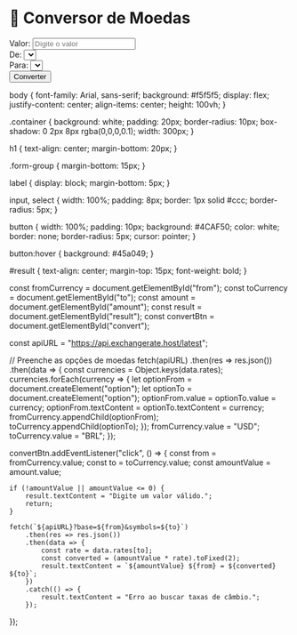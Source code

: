 <!DOCTYPE html>
<html lang="pt-BR">
<head>
    <meta charset="UTF-8">
    <meta name="viewport" content="width=device-width, initial-scale=1.0">
    <title>Conversor de Moedas</title>
    <link rel="stylesheet" href="style.css">
</head>
<body>
    <div class="container">
        <h1>💱 Conversor de Moedas</h1>
        <div class="form-group">
            <label for="amount">Valor:</label>
            <input type="number" id="amount" placeholder="Digite o valor">
        </div>
        <div class="form-group">
            <label for="from">De:</label>
            <select id="from"></select>
        </div>
        <div class="form-group">
            <label for="to">Para:</label>
            <select id="to"></select>
        </div>
        <button id="convert">Converter</button>
        <p id="result"></p>
    </div>
    <script src="script.js"></script>

   body {
    font-family: Arial, sans-serif;
    background: #f5f5f5;
    display: flex;
    justify-content: center;
    align-items: center;
    height: 100vh;
}

.container {
    background: white;
    padding: 20px;
    border-radius: 10px;
    box-shadow: 0 2px 8px rgba(0,0,0,0.1);
    width: 300px;
}

h1 {
    text-align: center;
    margin-bottom: 20px;
}

.form-group {
    margin-bottom: 15px;
}

label {
    display: block;
    margin-bottom: 5px;
}

input, select {
    width: 100%;
    padding: 8px;
    border: 1px solid #ccc;
    border-radius: 5px;
}

button {
    width: 100%;
    padding: 10px;
    background: #4CAF50;
    color: white;
    border: none;
    border-radius: 5px;
    cursor: pointer;
}

button:hover {
    background: #45a049;
}

#result {
    text-align: center;
    margin-top: 15px;
    font-weight: bold;
}

const fromCurrency = document.getElementById("from");
const toCurrency = document.getElementById("to");
const amount = document.getElementById("amount");
const result = document.getElementById("result");
const convertBtn = document.getElementById("convert");

const apiURL = "https://api.exchangerate.host/latest";

// Preenche as opções de moedas
fetch(apiURL)
    .then(res => res.json())
    .then(data => {
        const currencies = Object.keys(data.rates);
        currencies.forEach(currency => {
            let optionFrom = document.createElement("option");
            let optionTo = document.createElement("option");
            optionFrom.value = optionTo.value = currency;
            optionFrom.textContent = optionTo.textContent = currency;
            fromCurrency.appendChild(optionFrom);
            toCurrency.appendChild(optionTo);
        });
        fromCurrency.value = "USD";
        toCurrency.value = "BRL";
    });

convertBtn.addEventListener("click", () => {
    const from = fromCurrency.value;
    const to = toCurrency.value;
    const amountValue = amount.value;

    if (!amountValue || amountValue <= 0) {
        result.textContent = "Digite um valor válido.";
        return;
    }

    fetch(`${apiURL}?base=${from}&symbols=${to}`)
        .then(res => res.json())
        .then(data => {
            const rate = data.rates[to];
            const converted = (amountValue * rate).toFixed(2);
            result.textContent = `${amountValue} ${from} = ${converted} ${to}`;
        })
        .catch(() => {
            result.textContent = "Erro ao buscar taxas de câmbio.";
        });
});

</body>
</html>
